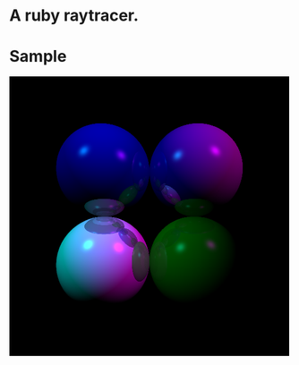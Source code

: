 A ruby raytracer. 
=================

Sample
======

![Sample Image](https://github.com/kevincolyar/raytracer/raw/master/sample.png)

